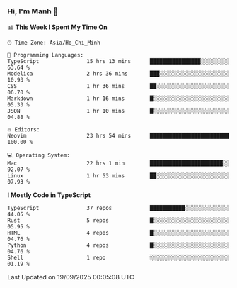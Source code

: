 ### Hi, I'm Manh 👋

<!--START_SECTION:waka-->
📊 **This Week I Spent My Time On** 

```text
🕑︎ Time Zone: Asia/Ho_Chi_Minh

💬 Programming Languages: 
TypeScript               15 hrs 13 mins      ████████████████░░░░░░░░░   63.64 % 
Modelica                 2 hrs 36 mins       ███░░░░░░░░░░░░░░░░░░░░░░   10.93 % 
CSS                      1 hr 36 mins        ██░░░░░░░░░░░░░░░░░░░░░░░   06.70 % 
Markdown                 1 hr 16 mins        █░░░░░░░░░░░░░░░░░░░░░░░░   05.33 % 
JSON                     1 hr 10 mins        █░░░░░░░░░░░░░░░░░░░░░░░░   04.88 % 

🔥 Editors: 
Neovim                   23 hrs 54 mins      █████████████████████████   100.00 % 

💻 Operating System: 
Mac                      22 hrs 1 min        ███████████████████████░░   92.07 % 
Linux                    1 hr 53 mins        ██░░░░░░░░░░░░░░░░░░░░░░░   07.93 % 
```

**I Mostly Code in TypeScript** 

```text
TypeScript               37 repos            ███████████░░░░░░░░░░░░░░   44.05 % 
Rust                     5 repos             █░░░░░░░░░░░░░░░░░░░░░░░░   05.95 % 
HTML                     4 repos             █░░░░░░░░░░░░░░░░░░░░░░░░   04.76 % 
Python                   4 repos             █░░░░░░░░░░░░░░░░░░░░░░░░   04.76 % 
Shell                    1 repo              ░░░░░░░░░░░░░░░░░░░░░░░░░   01.19 % 
```




 Last Updated on 19/09/2025 00:05:08 UTC
<!--END_SECTION:waka-->
